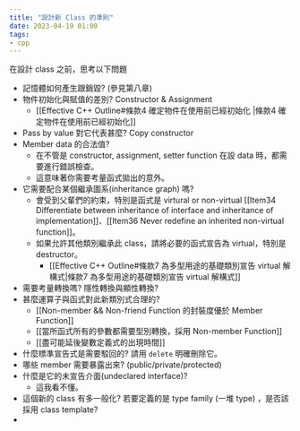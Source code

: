 ```yaml
---
title: "設計新 Class 的準則"
date: 2023-04-19 01:00
tags:
- cpp
---
```

在設計 class 之前，思考以下問題
- 記憶體如何產生跟銷毀? (參見第八章)
- 物件初始化與賦值的差別? Constructor & Assignment
	-  [[Effective C++ Outline#條款4 確定物件在使用前已經初始化 |條款4 確定物件在使用前已經初始化]]
- Pass by value 對它代表甚麼? Copy constructor
- Member data 的合法值?
	- 在不管是 constructor, assignment, setter function 在設 data 時，都需要進行錯誤檢查。
	- 這意味著你需要考量函式拋出的意外。
- 它需要配合某個繼承圖系(inheritance graph) 嗎?
	- 會受到父輩們的約束，特別是函式是 virtural or non-virtual [[Item34 Differentiate between inheritance of interface and inheritance of implementation]]、[[Item36 Never redefine an inherited non-virtual function]]。
	- 如果允許其他類別繼承此 class，請將必要的函式宣告為 virtual，特別是 destructor。
		- [[Effective C++ Outline#條款7 為多型用途的基礎類別宣告 virtual 解構式|條款7 為多型用途的基礎類別宣告 virtual 解構式]]
- 需要考量轉換嗎? 隱性轉換與顯性轉換?
- 甚麼運算子與函式對此新類別式合理的?
	- [[Non-member && Non-friend Function 的封裝度優於 Member Function]]
	- [[當所函式所有的參數都需要型別轉換，採用 Non-member Function]]
	- [[盡可能延後變數定義式的出現時間]]
- 什麼標準宣告式是需要駁回的? 請用 `delete` 明確刪除它。
- 哪些 member 需要暴露出來? (public/private/protected)
- 什麼是它的未宣告介面(undeclared interface)?
	- 這我看不懂。
- 這個新的 class 有多一般化? 若要定義的是 type family (一堆 type) ，是否該採用 class template?
- 